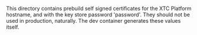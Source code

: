 This directory contains prebuild self signed certificates for the XTC Platform hostname, and with the 
key store password 'password'. They should not be used in production, naturally. The dev container 
generates these values itself.